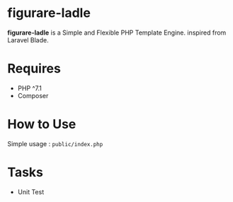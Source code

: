 # figurare-ladle

**figurare-ladle** is a Simple and Flexible PHP Template Engine. inspired from Laravel Blade.

# Requires
* PHP ^7.1
* Composer

# How to Use
Simple usage : ``public/index.php``

# Tasks
* Unit Test